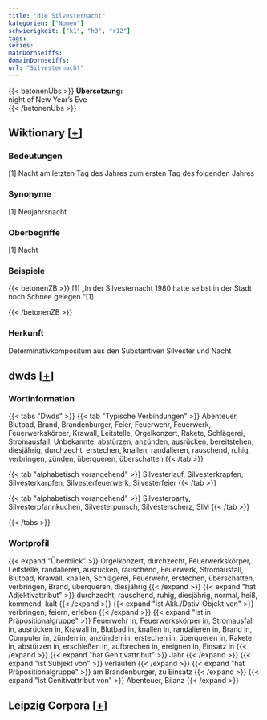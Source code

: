 ```yaml
---
title: "die Silvesternacht"
kategorien: ["Nomen"]
schwierigkeit: ["k1", "h3", "r12"]
tags:
series:
mainDornseiffs:
domainDornseiffs:
url: "Silvesternacht"
---
```


{{< betonenÜbs >}}
**Übersetzung:**  
night of New Year’s Eve  
{{< /betonenÜbs >}}

## Wiktionary [[+](https://de.wiktionary.org/wiki/Silvesternacht)]

### Bedeutungen
[1] Nacht am letzten Tag des Jahres zum ersten Tag des folgenden Jahres  

### Synonyme
[1] Neujahrsnacht  

### Oberbegriffe
[1] Nacht  

### Beispiele
{{< betonenZB >}}
[1] „In der Silvesternacht 1980 hatte selbst in der Stadt noch Schnee gelegen.“[1]  

{{< /betonenZB >}}
### Herkunft
Determinativkompositum aus den Substantiven Silvester und Nacht  



## dwds [[+](https://www.dwds.de/wb/Silvesternacht)]

### Wortinformation
{{< tabs "Dwds" >}}
{{< tab "Typische Verbindungen" >}}
Abenteuer, Blutbad, Brand, Brandenburger, Feier, Feuerwehr, Feuerwerk, Feuerwerkskörper, Krawall, Leitstelle, Orgelkonzert, Rakete, Schlägerei, Stromausfall, Unbekannte, abstürzen, anzünden, ausrücken, bereitstehen, diesjährig, durchzecht, erstechen, knallen, randalieren, rauschend, ruhig, verbringen, zünden, überqueren, überschatten
{{< /tab >}}

{{< tab "alphabetisch vorangehend" >}}
Silvesterlauf, Silvesterkrapfen, Silvesterkarpfen, Silvesterfeuerwerk, Silvesterfeier
{{< /tab >}}

{{< tab "alphabetisch vorangehend" >}}
Silvesterparty, Silvesterpfannkuchen, Silvesterpunsch, Silvesterscherz, SIM
{{< /tab >}}

{{< /tabs >}}

### Wortprofil
{{< expand "Überblick" >}} Orgelkonzert, durchzecht, Feuerwerkskörper, Leitstelle, randalieren, ausrücken, rauschend, Feuerwerk, Stromausfall, Blutbad, Krawall, knallen, Schlägerei, Feuerwehr, erstechen, überschatten, verbringen, Brand, überqueren, diesjährig {{< /expand >}}
{{< expand "hat Adjektivattribut" >}} durchzecht, rauschend, ruhig, diesjährig, normal, heiß, kommend, kalt {{< /expand >}}
{{< expand "ist Akk./Dativ-Objekt von" >}} verbringen, feiern, erleben {{< /expand >}}
{{< expand "ist in Präpositionalgruppe" >}} Feuerwehr in, Feuerwerkskörper in, Stromausfall in, ausrücken in, Krawall in, Blutbad in, knallen in, randalieren in, Brand in, Computer in, zünden in, anzünden in, erstechen in, überqueren in, Rakete in, abstürzen in, erschießen in, aufbrechen in, ereignen in, Einsatz in {{< /expand >}}
{{< expand "hat Genitivattribut" >}} Jahr {{< /expand >}}
{{< expand "ist Subjekt von" >}} verlaufen {{< /expand >}}
{{< expand "hat Präpositionalgruppe" >}} am Brandenburger, zu Einsatz {{< /expand >}}
{{< expand "ist Genitivattribut von" >}} Abenteuer, Bilanz {{< /expand >}}

## Leipzig Corpora [[+](https://corpora.uni-leipzig.de/en/res?word=Silvesternacht&corpusId=deu_newscrawl-public_2018)]

